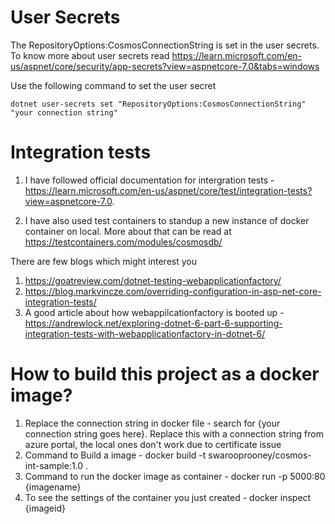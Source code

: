 # User Secrets

The RepositoryOptions:CosmosConnectionString is set in the user secrets. To know more about user secrets read https://learn.microsoft.com/en-us/aspnet/core/security/app-secrets?view=aspnetcore-7.0&tabs=windows

Use the following command to set the user secret

`dotnet user-secrets set "RepositoryOptions:CosmosConnectionString" "your connection string"`

# Integration tests

1. I have followed official documentation for intergration tests - https://learn.microsoft.com/en-us/aspnet/core/test/integration-tests?view=aspnetcore-7.0.

2. I have also used test containers to standup a new instance of docker container on local. More about that can be read at https://testcontainers.com/modules/cosmosdb/

There are few blogs which might interest you

1. https://goatreview.com/dotnet-testing-webapplicationfactory/
2. https://blog.markvincze.com/overriding-configuration-in-asp-net-core-integration-tests/
3. A good article about how webappilcationfactory is booted up - https://andrewlock.net/exploring-dotnet-6-part-6-supporting-integration-tests-with-webapplicationfactory-in-dotnet-6/

# How to build this project as a docker image?

1. Replace the connection string in docker file - search for {your connection string goes here}. Replace this with a connection string from azure portal, the local ones don't work due to certificate issue
2. Command to Build a image - docker build -t swarooprooney/cosmos-int-sample:1.0 .
3. Command to run the docker image as container - docker run -p 5000:80 {imagename}
4. To see the settings of the container you just created - docker inspect {imageid}
